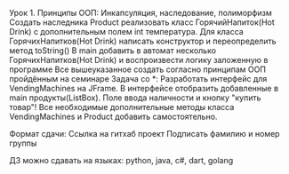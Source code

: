 Урок 1. Принципы ООП: Инкапсуляция, наследование, полиморфизм Создать наследника Product реализовать класс ГорячийНапиток(Hot Drink) с дополнительным полем int температура. Для класса ГорячихНапитков(Hot Drink) написать конструктор и переопределить метод toString() В main добавить в автомат несколько ГорячихНапитков(Hot Drink) и воспроизвести логику заложенную в программе Все вышеуказанное создать согласно принципам ООП пройдённым на семинаре Задача со *: Разработать интерфейс для VendingMachines на JFrame. В интерфейсе отобразить добавленные в main продукты(ListBox). Поле ввода наличности и кнопку "купить товар"! Все необходимые дополнительные методы класса VendingMachines и Product добавить самостоятельно.

Формат сдачи: Ссылка на гитхаб проект Подписать фамилию и номер группы

ДЗ можно сдавать на языках: python, java, c#, dart, golang
